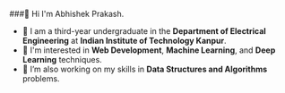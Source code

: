 ###👋 Hi I'm Abhishek Prakash.

<!--
**abhishek1959/abhishek1959** is a ✨ _special_ ✨ repository because its `README.md` (this file) appears on your GitHub profile.

Here are some ideas to get you started:
-->

- 🔭 I am a third-year undergraduate in the <b>Department of Electrical Engineering</b> at <b>Indian Institute of Technology Kanpur</b>.
- 👀 I'm interested in <b>Web Development</b>, <b>Machine Learning</b>, and <b>Deep Learning</b> techniques.
- 🌱 I’m also working on my skills in <b>Data Structures and Algorithms</b> problems.
<!--
- 👯 I’m looking to collaborate on ...
- 🤔 I’m looking for help with ...
- 💬 Ask me about ...
- 📫 How to reach me: ...
- 😄 Pronouns: ...
- ⚡ Fun fact: ...
-->
